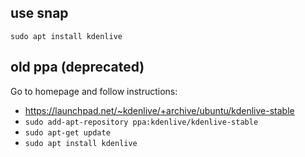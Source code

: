 ## use snap 

```
sudo apt install kdenlive
```

## old ppa (deprecated)

Go to homepage and follow instructions: 
* https://launchpad.net/~kdenlive/+archive/ubuntu/kdenlive-stable
* `sudo add-apt-repository ppa:kdenlive/kdenlive-stable`
* `sudo apt-get update`
* `sudo apt install kdenlive`
